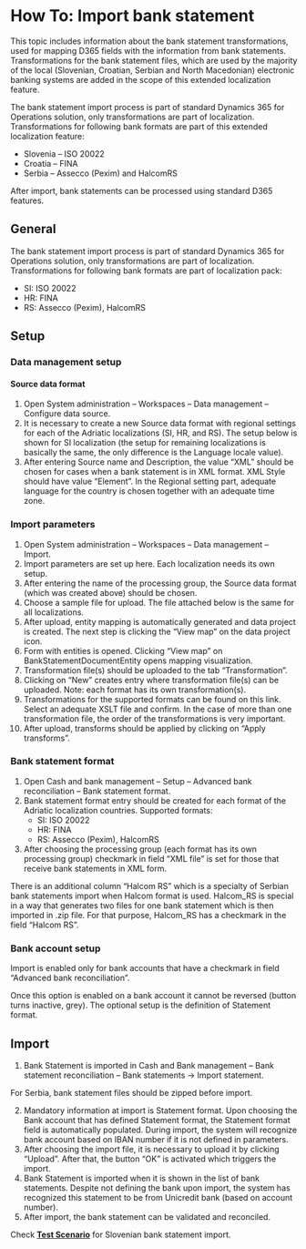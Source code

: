 # How To: Import bank statement

This topic includes information about the bank statement transformations, used for mapping D365 fields with the information from bank statements. Transformations for the bank statement files, which are used by the majority of the local (Slovenian, Croatian, Serbian and North Macedonian) electronic banking systems are added in the scope of this extended localization feature.

The bank statement import process is part of standard Dynamics 365 for Operations solution, only transformations are part of localization. Transformations for following bank formats are part of this extended localization feature:
   - Slovenia – ISO 20022
   - Croatia – FINA
   - Serbia – Assecco (Pexim) and HalcomRS

After import, bank statements can be processed using standard D365 features.

## General

The bank statement import process is part of standard Dynamics 365 for Operations solution, only transformations are part of localization. Transformations for following bank formats are part of localization pack: 
   - SI: ISO 20022
   - HR: FINA
   - RS: Assecco (Pexim), HalcomRS

## Setup

### Data management setup

#### Source data format

1. Open System administration – Workspaces – Data management – Configure data source.
2. It is necessary to create a new Source data format with regional settings for each of the Adriatic localizations (SI, HR, and RS). The setup below is shown for SI localization (the setup for remaining localizations is basically the same, the only difference is the Language locale value). 
3. After entering Source name and Description, the value “XML” should be chosen for cases when a bank statement is in XML format. XML Style should have value “Element”. In the Regional setting part, adequate language for the country is chosen together with an adequate time zone.
 
### Import parameters

1. Open System administration – Workspaces – Data management – Import.
2. Import parameters are set up here. Each localization needs its own setup.
3. After entering the name of the processing group, the Source data format (which was created above) should be chosen. 
4. Choose a sample file for upload. The file attached below is the same for all localizations.
5. After upload, entity mapping is automatically generated and data project is created. The next step is clicking the “View map” on the data project icon.
6. Form with entities is opened. Clicking “View map” on BankStatementDocumentEntity opens mapping visualization.
7. Transformation file(s) should be uploaded to the tab “Transformation”.
8. Clicking on “New” creates entry where transformation file(s) can be uploaded. Note: each format has its own transformation(s).
9. Transformations for the supported formats can be found on this link. Select an adequate XSLT file and confirm. In the case of more than one transformation file, the order of the transformations is very important.
10. After upload, transforms should be applied by clicking on “Apply transforms”. 
 
### Bank statement format

1. Open Cash and bank management – Setup – Advanced bank reconciliation – Bank statement format.
2. Bank statement format entry should be created for each format of the Adriatic localization countries. Supported formats: 
   - SI: ISO 20022
   - HR: FINA
   - RS: Assecco (Pexim), HalcomRS
3. After choosing the processing group (each format has its own processing group) checkmark in field “XML file” is set for those that receive bank statements in XML form. 
 
There is an additional column “Halcom RS” which is a specialty of Serbian bank statements import when Halcom format is used. Halcom_RS is special in a way that generates two files for one bank statement which is then imported in .zip file. For that purpose, Halcom_RS has a checkmark in the field “Halcom RS”.

### Bank account setup

Import is enabled only for bank accounts that have a checkmark in field “Advanced bank reconciliation”.
 
Once this option is enabled on a bank account it cannot be reversed (button turns inactive, grey). The optional setup is the definition of Statement format. 

## Import

1. Bank Statement is imported in Cash and Bank management – Bank statement reconciliation – Bank statements -> Import statement.

For Serbia, bank statement files should be zipped before import. 
 
2. Mandatory information at import is Statement format. Upon choosing the Bank account that has defined Statement format, the Statement format field is automatically populated. During import, the system will recognize bank account based on IBAN number if it is not defined in parameters.
3. After choosing the import file, it is necessary to upload it by clicking “Upload”. After that, the button “OK” is activated which triggers the import.
4. Bank Statement is imported when it is shown in the list of bank statements. Despite not defining the bank upon import, the system has recognized this statement to be from Unicredit bank (based on account number).
5. After import, the bank statement can be validated and reconciled. 

Check **[Test Scenario](Bank-statement-import.xlsx)** for Slovenian bank statement import.
 
